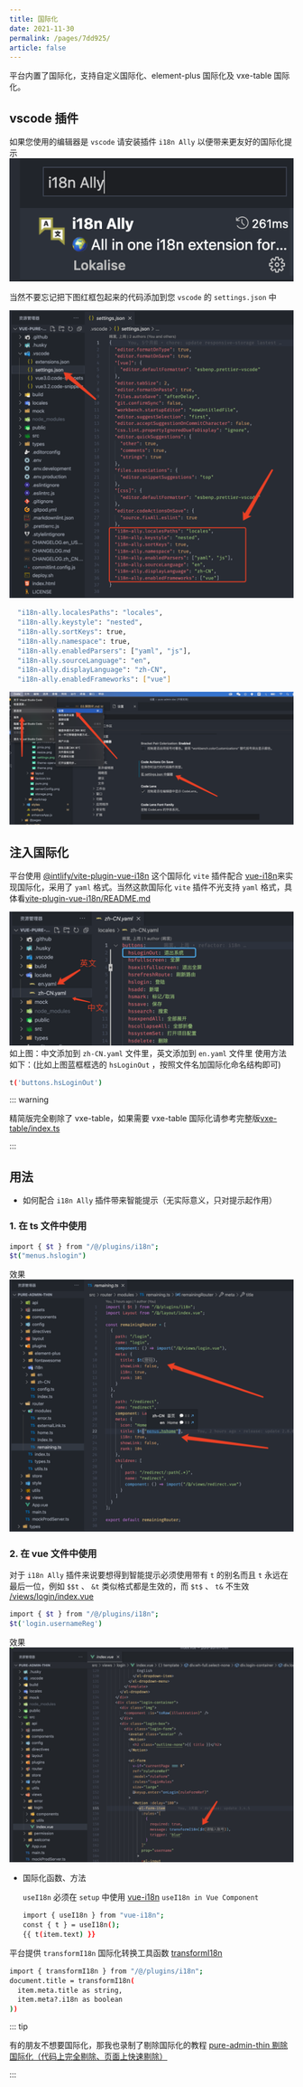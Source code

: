 ```yaml
---
title: 国际化
date: 2021-11-30
permalink: /pages/7dd925/
article: false
---
```


平台内置了国际化，支持自定义国际化、element-plus 国际化及 vxe-table 国际化。 

## vscode 插件

如果您使用的编辑器是 `vscode` 请安装插件 `i18n Ally` 以便带来更友好的国际化提示
![i18nAlly](/img/guide/i18nAlly.png)

当然不要忘记把下图红框包起来的代码添加到您 `vscode` 的 `settings.json` 中

![settings](/img/guide/settings.png)

```sh
  "i18n-ally.localesPaths": "locales",
  "i18n-ally.keystyle": "nested",
  "i18n-ally.sortKeys": true,
  "i18n-ally.namespace": true,
  "i18n-ally.enabledParsers": ["yaml", "js"],
  "i18n-ally.sourceLanguage": "en",
  "i18n-ally.displayLanguage": "zh-CN",
  "i18n-ally.enabledFrameworks": ["vue"]
```

![vscode](/img/guide/vscode.png)

## 注入国际化

平台使用 [@intlify/vite-plugin-vue-i18n](https://www.npmjs.com/package/@intlify/vite-plugin-vue-i18n) 这个国际化 `vite` 插件配合  [vue-i18n](https://www.npmjs.com/package/vue-i18n)来实现国际化，采用了 `yaml` 格式。当然这款国际化 `vite` 插件不光支持 `yaml` 格式，具体看[vite-plugin-vue-i18n/README.md](https://github.com/intlify/bundle-tools/blob/main/packages/vite-plugin-vue-i18n/README.md#include)

![i18n](/img/guide/i18n.png)
如上图：中文添加到 `zh-CN.yaml` 文件里，英文添加到 `en.yaml` 文件里
使用方法如下：(比如上图蓝框框选的 `hsLoginOut` ，按照文件名加国际化命名结构即可)

```sh
t('buttons.hsLoginOut')
```

::: warning

精简版完全剔除了 vxe-table，如果需要 vxe-table 国际化请参考完整版[vxe-table/index.ts](https://gitee.com/yiming_chang/vue-pure-admin/blob/main/src/plugins/vxe-table/index.ts#L65) <Badge text="代码"/>

:::

## 用法

- 如何配合 `i18n Ally` 插件带来智能提示（无实际意义，只对提示起作用）
<!-- https://gitee.com/yiming_chang/vue-pure-admin/blob/main/src/plugins/i18n/index.ts#L63 -->

### 1. 在 ts 文件中使用

```sh
import { $t } from "/@/plugins/i18n";
$t("menus.hslogin")
```

效果
![i18n](/img/guide/i18nRouter.png)

### 2. 在 vue 文件中使用

对于 `i18n Ally` 插件来说要想得到智能提示必须使用带有 `t` 的别名而且 `t` 永远在最后一位，例如 `$$t` 、 `&t` 类似格式都是生效的，而 `$t$` 、 `t&` 不生效 [/views/login/index.vue](https://gitee.com/yiming_chang/pure-admin-thin/blob/main/src/views/login/index.vue#L159) <Badge text="代码参考"/>

```sh
import { $t } from "/@/plugins/i18n";
$t('login.usernameReg')
```

效果
![i18n](/img/guide/i18nLogin.jpg)

- 国际化函数、方法

  `useI18n` 必须在 `setup` 中使用 [vue-i18n](https://vue-i18n.intlify.dev/guide/migration/vue3.html#usei18n-in-vue-component) <Badge text="vue-i18n文档"/> `useI18n in Vue Component`

  ```sh
  import { useI18n } from "vue-i18n";
  const { t } = useI18n();
  {{ t(item.text) }}
  ```

平台提供 `transformI18n` 国际化转换工具函数 [transformI18n](https://gitee.com/yiming_chang/pure-admin-thin/blob/main/src/plugins/i18n.ts#L38) <Badge text="代码"/>

```sh
import { transformI18n } from "/@/plugins/i18n";
document.title = transformI18n(
  item.meta.title as string,
  item.meta?.i18n as boolean
))
```


::: tip

有的朋友不想要国际化，那我也录制了剔除国际化的教程 [pure-admin-thin 剔除国际化（代码上完全剔除、页面上快速剔除）](https://www.bilibili.com/video/BV1Ru411B7k3/) <Badge text="视频教程"/>  

:::